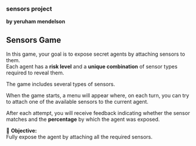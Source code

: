 ### sensors project
**by yeruham mendelson**

## Sensors Game

In this game, your goal is to expose secret agents by attaching sensors to them.  
Each agent has a **risk level** and a **unique combination** of sensor types required to reveal them.

The game includes several types of sensors.

When the game starts, a menu will appear where, on each turn, you can try to attach one of the available sensors to the current agent.

After each attempt, you will receive feedback indicating whether the sensor matches and the **percentage** by which the agent was exposed.

🎯 **Objective:**  
Fully expose the agent by attaching all the required sensors.
